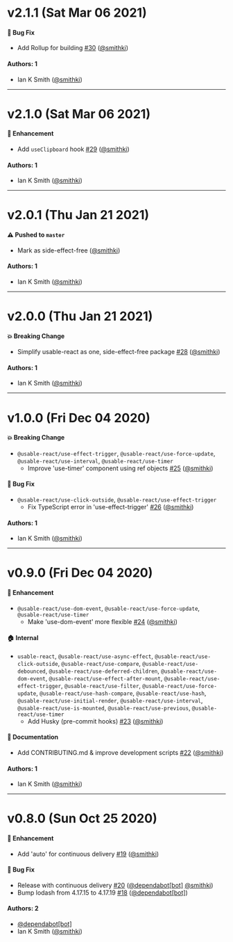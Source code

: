 # v2.1.1 (Sat Mar 06 2021)

#### 🐛 Bug Fix

- Add Rollup for building [#30](https://github.com/smithki/usable-react/pull/30) ([@smithki](https://github.com/smithki))

#### Authors: 1

- Ian K Smith ([@smithki](https://github.com/smithki))

---

# v2.1.0 (Sat Mar 06 2021)

#### 🚀 Enhancement

- Add `useClipboard` hook [#29](https://github.com/smithki/usable-react/pull/29) ([@smithki](https://github.com/smithki))

#### Authors: 1

- Ian K Smith ([@smithki](https://github.com/smithki))

---

# v2.0.1 (Thu Jan 21 2021)

#### ⚠️ Pushed to `master`

- Mark as side-effect-free ([@smithki](https://github.com/smithki))

#### Authors: 1

- Ian K Smith ([@smithki](https://github.com/smithki))

---

# v2.0.0 (Thu Jan 21 2021)

#### 💥 Breaking Change

- Simplify usable-react as one, side-effect-free package [#28](https://github.com/smithki/usable-react/pull/28) ([@smithki](https://github.com/smithki))

#### Authors: 1

- Ian K Smith ([@smithki](https://github.com/smithki))

---

# v1.0.0 (Fri Dec 04 2020)

#### 💥 Breaking Change

- `@usable-react/use-effect-trigger`, `@usable-react/use-force-update`, `@usable-react/use-interval`, `@usable-react/use-timer`
  - Improve 'use-timer' component using ref objects [#25](https://github.com/smithki/usable-react/pull/25) ([@smithki](https://github.com/smithki))

#### 🐛 Bug Fix

- `@usable-react/use-click-outside`, `@usable-react/use-effect-trigger`
  - Fix TypeScript error in 'use-effect-trigger' [#26](https://github.com/smithki/usable-react/pull/26) ([@smithki](https://github.com/smithki))

#### Authors: 1

- Ian K Smith ([@smithki](https://github.com/smithki))

---

# v0.9.0 (Fri Dec 04 2020)

#### 🚀 Enhancement

- `@usable-react/use-dom-event`, `@usable-react/use-force-update`, `@usable-react/use-timer`
  - Make 'use-dom-event' more flexible [#24](https://github.com/smithki/usable-react/pull/24) ([@smithki](https://github.com/smithki))

#### 🏠 Internal

- `usable-react`, `@usable-react/use-async-effect`, `@usable-react/use-click-outside`, `@usable-react/use-compare`, `@usable-react/use-debounced`, `@usable-react/use-deferred-children`, `@usable-react/use-dom-event`, `@usable-react/use-effect-after-mount`, `@usable-react/use-effect-trigger`, `@usable-react/use-filter`, `@usable-react/use-force-update`, `@usable-react/use-hash-compare`, `@usable-react/use-hash`, `@usable-react/use-initial-render`, `@usable-react/use-interval`, `@usable-react/use-is-mounted`, `@usable-react/use-previous`, `@usable-react/use-timer`
  - Add Husky (pre-commit hooks) [#23](https://github.com/smithki/usable-react/pull/23) ([@smithki](https://github.com/smithki))

#### 📝 Documentation

- Add CONTRIBUTING.md & improve development scripts [#22](https://github.com/smithki/usable-react/pull/22) ([@smithki](https://github.com/smithki))

#### Authors: 1

- Ian K Smith ([@smithki](https://github.com/smithki))

---

# v0.8.0 (Sun Oct 25 2020)

#### 🚀 Enhancement

- Add 'auto' for continuous delivery [#19](https://github.com/smithki/usable-react/pull/19) ([@smithki](https://github.com/smithki))

#### 🐛 Bug Fix

- Release with continuous delivery [#20](https://github.com/smithki/usable-react/pull/20) ([@dependabot[bot]](https://github.com/dependabot[bot]) [@smithki](https://github.com/smithki))
- Bump lodash from 4.17.15 to 4.17.19 [#18](https://github.com/smithki/usable-react/pull/18) ([@dependabot[bot]](https://github.com/dependabot[bot]))

#### Authors: 2

- [@dependabot[bot]](https://github.com/dependabot[bot])
- Ian K Smith ([@smithki](https://github.com/smithki))
